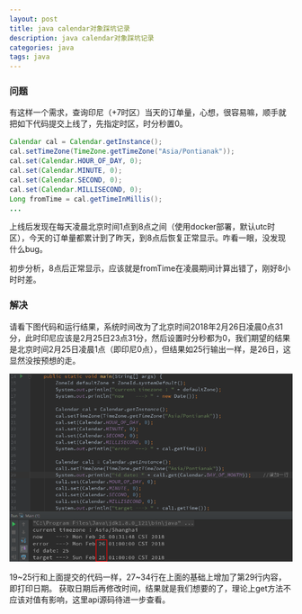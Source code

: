```yaml
---
layout: post
title: java calendar对象踩坑记录
description: java calendar对象踩坑记录
categories: java
tags: java
---
```


### 问题

有这样一个需求，查询印尼（+7时区）当天的订单量，心想，很容易嘛，顺手就把如下代码提交上线了，先指定时区，时分秒置0。

```java
Calendar cal = Calendar.getInstance();
cal.setTimeZone(TimeZone.getTimeZone("Asia/Pontianak"));
cal.set(Calendar.HOUR_OF_DAY, 0);
cal.set(Calendar.MINUTE, 0);
cal.set(Calendar.SECOND, 0);
cal.set(Calendar.MILLISECOND, 0);
Long fromTime = cal.getTimeInMillis();
...
```

上线后发现在每天凌晨北京时间1点到8点之间（使用docker部署，默认utc时区），今天的订单量都累计到了昨天，到8点后恢复正常显示。咋看一眼，没发现什么bug。

初步分析，8点后正常显示，应该就是fromTime在凌晨期间计算出错了，刚好8小时时差。

### 解决

请看下图代码和运行结果，系统时间改为了北京时间2018年2月26日凌晨0点31分，此时印尼应该是2月25日23点31分，然后设置时分秒都为0，我们期望的结果是北京时间2月25日凌晨1点（即印尼0点），但结果如25行输出一样，是26日，这显然没按预想的走。

![ide-code](/images/2018/java-calendar/ide-code.png)

19~25行和上面提交的代码一样，27~34行在上面的基础上增加了第29行内容，即打印日期。
获取日期后再修改时间，结果就是我们想要的了，理论上get方法不应该对值有影响，这里api源码待进一步查看。
